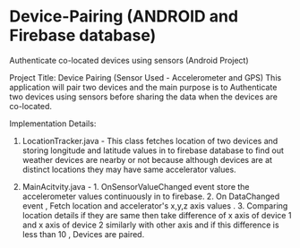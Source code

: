 # Device-Pairing (ANDROID and Firebase database)
Authenticate co-located devices using sensors (Android Project)

Project Title: Device Pairing (Sensor Used - Accelerometer and GPS)
 This application will pair two devices and the main purpose is to Authenticate two devices using sensors before sharing the data when the devices are co-located.

Implementation Details:
1.  LocationTracker.java - 
      This class fetches location of two devices and storing longitude and latitude values in to firebase database to find out weather devices are nearby or not because although devices are at distinct locations they may have same accelerator values.

2. MainAcitvity.java -
        1. OnSensorValueChanged event store the  accelerometer values continuously in to firebase. 
        2. On DataChanged event , Fetch location and accelerator's x,y,z axis values .
        3. Comparing location details if they are same then take difference of  x axis of device 1 and x axis of device 2  similarly with other axis and if this difference is less than 10 , Devices are paired.
